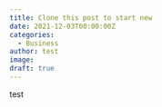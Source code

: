 ```yaml
---
title: Clone this post to start new
date: 2021-12-03T00:00:00Z
categories:
  - Business
author: test
image:
draft: true
---
```


test
